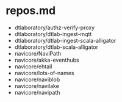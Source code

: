 # repos.md
- dtlaboratory/authz-verify-proxy
- dtlaboratory/dtlab-ingest-mqtt
- dtlaboratory/dtlab-ingest-scala-alligator
- dtlaboratory/dtlab-scala-alligator
- navicore/NaviPath
- navicore/akka-eventhubs
- navicore/ehtail
- navicore/lots-of-names
- navicore/naviblob
- navicore/navilake
- navicore/navipath

